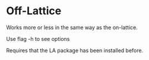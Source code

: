 Off-Lattice
==

Works more or less in the same way as the on-lattice.

Use flag -h to see options

Requires that the LA package has been installed before.



